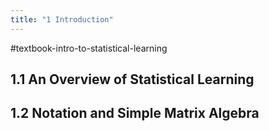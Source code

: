 ```yaml
---
title: "1 Introduction"
---
```

#textbook-intro-to-statistical-learning

## 1.1 An Overview of Statistical Learning



## 1.2 Notation and Simple Matrix Algebra
